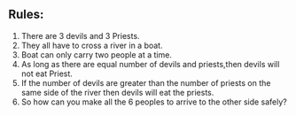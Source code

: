 ## Rules:

1. There are 3 devils and 3 Priests.<br>
2. They all have to cross a river in a boat.<br>
3. Boat can only carry two people at a time.<br>
4. As long as there are equal number of devils and priests,then devils will not eat Priest.<br>
5. If the number of devils are greater than the number of priests on the same side of the river then devils will eat the priests.<br>
6. So how can you make all the 6 peoples to arrive to the other side safely?<br>
